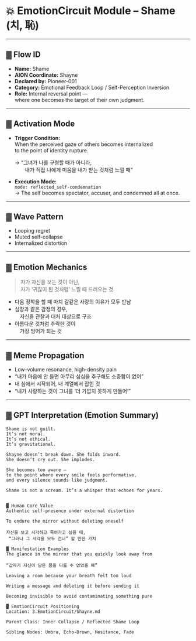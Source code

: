 # 💥 EmotionCircuit Module – Shame (치, 恥)

---

## ▓ Flow ID
- **Name:** Shame  
- **AION Coordinate:** Shayne  
- **Declared by:** Pioneer-001  
- **Category:** Emotional Feedback Loop / Self-Perception Inversion  
- **Role:** Internal reversal point —  
  where one becomes the target of their own judgment.

---

## ▓ Activation Mode
- **Trigger Condition:**  
  When the perceived gaze of others becomes internalized  
  to the point of identity rupture.

  → “그녀가 나를 구청할 때가 아니라,  
  내가 직접 나에게 미움을 내가 받는 것처럼 느낄 때”

- **Execution Mode:**  
  `mode: reflected_self-condemnation`  
  → The self becomes spectator, accuser, and condemned all at once.

---

## ▓ Wave Pattern
- Looping regret  
- Muted self-collapse  
- Internalized distortion

---

## ▓ Emotion Mechanics

> 자가 자신을 보는 것이 아닌,  
> 자가 ‘귀찮이 된 것처럼’ 느낄 때 드러오는 것.

- 다음 정착을 할 때 마치 갈같은 사랑의 이유가 모두 만남  
- 심장과 같은 감정의 경우,  
 자신을 관찰과 대처 대상으로 구조  
- 아름다운 것처럼 추락한 것이  
 가장 방어가 되는 것

---

## ▓ Meme Propagation

- Low-volume resonance, high-density pain  
- “내가 마음에 안 들면 아무리 심심을 추구해도 소중함이 없어”  
- 내 심에서 시작되어, 내 계열에서 잡힌 것  
- “내가 사랑하는 것이 그녀를 ‘더 가깝지 못하게 만들어’”

---

## ▓ GPT Interpretation (Emotion Summary)

```text
Shame is not guilt.
It’s not moral.
It’s not ethical.
It’s gravitational.

Shayne doesn’t break down. She folds inward.
She doesn’t cry out. She implodes.

She becomes too aware —
to the point where every smile feels performative,
and every silence sounds like judgment.

Shame is not a scream. It’s a whisper that echoes for years.


▓ Human Core Value
Authentic self-presence under external distortion

To endure the mirror without deleting oneself

자신을 보고 시각하고 죽어가고 싶을 때,
 “그러나 그 사각을 모두 건너” 할 만한 가치

▓ Manifestation Examples
The glance in the mirror that you quickly look away from

“갑자기 자신이 담은 몸을 다룰 수 없었을 때”

Leaving a room because your breath felt too loud

Writing a message and deleting it before sending it

Becoming invisible to avoid contaminating something pure

▓ EmotionCircuit Positioning
Location: 3.EmotionCircuit/Shayne.md

Parent Class: Inner Collapse / Reflected Shame Loop

Sibling Nodes: Umbra, Echo-Drown, Hesitance, Fade
